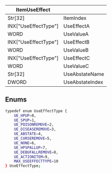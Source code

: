 | ItemUseEffect        |                 |
| -------------------- | --------------- |
| Str[32]              | ItemIndex       |
| INX["UseEffectType"] | UseEffectA      |
| WORD                 | UseValueA       |
| INX["UseEffectType"] | UseEffectB      |
| WORD                 | UseValueB       |
| INX["UseEffectType"] | UseEffectC      |
| WORD                 | UseValueC       |
| Str[32]              | UseAbstateName  |
| DWORD                | UseAbstateIndex |

## Enums
```bash
typedef enum UseEffectType {
    UE_HPUP=0,
    UE_SPUP=1,
    UE_POISONREMOVE=2,
    UE_DISEASEREMOVE=3,
    UE_ABSTATE=4,
    UE_CURSEREMOVE=5,
    UE_NONE=6,
    UE_HPSPALLUP=7,
    UE_DEBUFALLREMOVE=8,
    UE_ACTIONITEM=9,
    MAX_USEEFFECTTYPE=10
} UseEffectType;
```